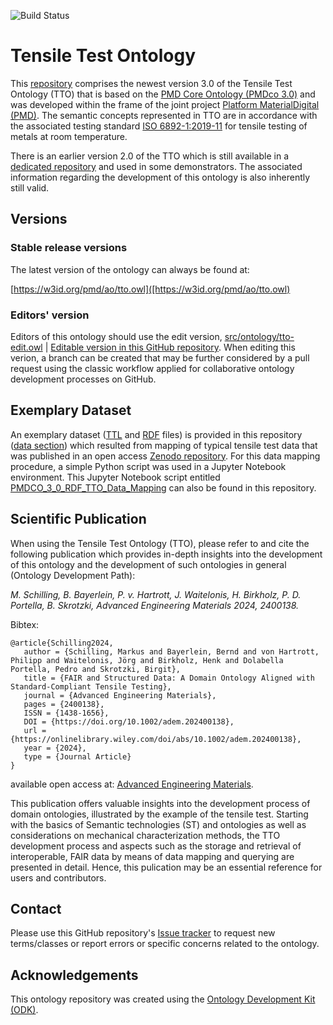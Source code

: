 
![Build Status](https://github.com/materialdigital/tensile-test-ontology/actions/workflows/qc.yml/badge.svg)
# Tensile Test Ontology

This [repository](https://github.com/materialdigital/tensile-test-ontology) comprises the newest version 3.0 of the Tensile Test Ontology (TTO) that is based on the [PMD Core Ontology (PMDco 3.0)](https://github.com/materialdigital/core-ontology) and was developed within the frame of the joint project [Platform MaterialDigital (PMD)](https://materialdigital.de/).
The semantic concepts represented in TTO are in accordance with the associated testing standard [ISO 6892-1:2019-11](https://www.beuth.de/de/norm/iso-6892-1/316885984) for tensile testing of metals at room temperature. 

There is an earlier version 2.0 of the TTO which is still available in a [dedicated repository](https://github.com/materialdigital/application-ontologies/tree/main/tensile_test_ontology_TTO) and used in some demonstrators. The associated information regarding the development of this ontology is also inherently still valid.

## Versions

### Stable release versions

The latest version of the ontology can always be found at:

[https://w3id.org/pmd/ao/tto.owl]([https://w3id.org/pmd/ao/tto.owl)

### Editors' version

Editors of this ontology should use the edit version, [src/ontology/tto-edit.owl](src/ontology/tto-edit.owl) | [Editable version in this GitHub repository](https://github.com/materialdigital/tensile-test-ontology/blob/main/src/ontology/tto-edit.owl).
When editing this verion, a branch can be created that may be further considered by a pull request using the classic workflow applied for collaborative ontology development processes on GitHub.

## Exemplary Dataset

An exemplary dataset ([TTL](https://github.com/materialdigital/tensile-test-ontology/blob/main/tensile_test_data/S355_data_tto.ttl) and [RDF](https://github.com/materialdigital/tensile-test-ontology/blob/main/tensile_test_data/S355_data_tto.rdf) files) is provided in this repository ([data section](https://github.com/materialdigital/tensile-test-ontology/tree/main/tensile_test_data)) which resulted from mapping of typical tensile test data that was published in an open access [Zenodo repository](https://zenodo.org/record/6778336). 
For this data mapping procedure, a simple Python script was used in a Jupyter Notebook environment. This Jupyter Notebook script entitled [PMDCO_3_0_RDF_TTO_Data_Mapping](https://github.com/materialdigital/tensile-test-ontology/PMDCO_3_0_RDF_TTO_Data_Mapping.ipynb) can also be found in this repository. 

## Scientific Publication

When using the Tensile Test Ontology (TTO), please refer to and cite the following publication which provides in-depth insights into the development of this ontology and the development of such ontologies in general (Ontology Development Path):

*M. Schilling, B. Bayerlein, P. v. Hartrott, J. Waitelonis, H. Birkholz, P. D. Portella, B. Skrotzki, Advanced Engineering Materials 2024, 2400138.*

Bibtex:
```
@article{Schilling2024,
   author = {Schilling, Markus and Bayerlein, Bernd and von Hartrott, Philipp and Waitelonis, Jörg and Birkholz, Henk and Dolabella Portella, Pedro and Skrotzki, Birgit},
   title = {FAIR and Structured Data: A Domain Ontology Aligned with Standard-Compliant Tensile Testing},
   journal = {Advanced Engineering Materials},
   pages = {2400138},
   ISSN = {1438-1656},
   DOI = {https://doi.org/10.1002/adem.202400138},
   url = {https://onlinelibrary.wiley.com/doi/abs/10.1002/adem.202400138},
   year = {2024},
   type = {Journal Article}
}
```
available open access at: [Advanced Engineering Materials](https://doi.org/10.1002/adem.202400138).
  
This publication offers valuable insights into the development process of domain ontologies, illustrated by the example of the tensile test. Starting with the basics of Semantic technologies (ST) and ontologies as well as considerations on mechanical characterization methods, the TTO development process and aspects such as the storage and retrieval of interoperable, FAIR data by means of data mapping and querying are presented in detail. Hence, this pulication may be an essential reference for users and contributors.

## Contact

Please use this GitHub repository's [Issue tracker](https://github.com/materialdigital/tensile-test-ontology/issues) to request new terms/classes or report errors or specific concerns related to the ontology.

## Acknowledgements

This ontology repository was created using the [Ontology Development Kit (ODK)](https://github.com/INCATools/ontology-development-kit).